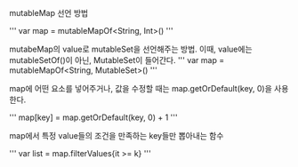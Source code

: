mutableMap 선언 방법

'''
var map = mutableMapOf<String, Int>()
'''

mutabeMap의 value로 mutableSet을 선언해주는 방법.
이때, value에는 mutableSetOf<String>()이 아닌, MutableSet<String>이 들어간다.
'''
var map = mutableMapOf<String, MutableSet<String>>()
'''


map에 어떤 요소를 넣어주거나, 값을 수정할 때는 map.getOrDefault(key, 0)을 사용한다.

'''
map[key] = map.getOrDefault(key, 0) + 1
'''

map에서 특정 value들의 조건을 만족하는 key들만 뽑아내는 함수

'''
var list = map.filterValues{it >= k}
'''
